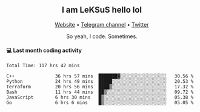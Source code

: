 <h2 align="center">I am LeKSuS hello lol</h2>
<div align="center">
  <a href="https://leksus.net">Website</a> •
  <a href="https://t.me/leksus_was_here">Telegram channel</a> •
  <a href="https://twitter.com/___LeKSuS___">Twitter</a>
</div>
<p align="center">So yeah, I code. Sometimes.</p>

#### :computer: Last month coding activity
<!--START_SECTION:waka-->

```text
Total Time: 117 hrs 42 mins

C++               36 hrs 57 mins  ███████▓░░░░░░░░░░░░░░░░░   30.56 %
Python            24 hrs 49 mins  █████░░░░░░░░░░░░░░░░░░░░   20.53 %
Terraform         20 hrs 56 mins  ████▒░░░░░░░░░░░░░░░░░░░░   17.32 %
Bash              11 hrs 44 mins  ██▒░░░░░░░░░░░░░░░░░░░░░░   09.72 %
JavaScript        6 hrs 30 mins   █▒░░░░░░░░░░░░░░░░░░░░░░░   05.38 %
Go                6 hrs 6 mins    █▒░░░░░░░░░░░░░░░░░░░░░░░   05.05 %
```

<!--END_SECTION:waka-->

<!-- flag{4_l0t_0f_1nter35t1ng_th1ng5_4r3_1n_publ1c_d0m41n} -->
